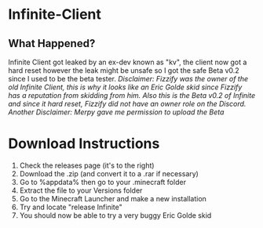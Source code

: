 # Infinite-Client

## What Happened?
Infinite Client got leaked by an ex-dev known as "kv", the client now got a hard reset however the leak might be unsafe so I got the safe Beta v0.2 since I used to be the beta tester.
*Disclaimer: Fizzify was the owner of the old Infinite Client, this is why it looks like an Eric Golde skid since Fizzify has a reputation from skidding from him. Also this is the Beta v0.2 of Infinite and since it hard reset, Fizzify did not have an owner role on the Discord.*
*Another Disclaimer: Merpy gave me permission to upload the Beta*

# Download Instructions

1. Check the releases page (it's to the right)
2. Download the .zip (and convert it to a .rar if necessary)
3. Go to %appdata% then go to your .minecraft folder
4. Extract the file to your Versions folder
5. Go to the Minecraft Launcher and make a new installation
6. Try and locate "release Infinite"
7. You should now be able to try a very buggy Eric Golde skid

